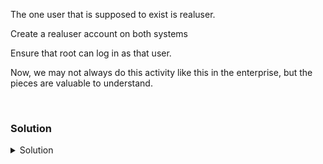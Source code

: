 The one user that is supposed to exist is realuser. 

Create a realuser account on both systems 

Ensure that root can log in as that user. 

Now, we may not always do this activity like this in the enterprise, but the pieces are valuable to understand.

<br>

### Solution
<details>
<summary>Solution</summary>
Check if the user exists on both servers

```plain
id realuser
ssh node01 'id realuser'
```{{exec}}

So we see that realuser exists on controlplane but the user was not created on node01. Let's create it.

```plain
ssh node01 'useradd -m realuser'
```{{exec}}

We normally wouldn't do this part, as some LDAP or outside authority would give the user password, but we'll do it for now to be able to establish connection.

```plain
ssh node01
```{{exec}}

Create a password 1234 (I know, super secure, but useful for lab testing)

```plain
passwd realuser
```{{exec}}

You will have to hit enter twice

Rerun the script /root/ssh_script and then check the invalid users from node01

```plain
ssh node01 'echo "" > /var/log/auth.log'
/root/ssh_script.sh
ssh node01 'grep Invalid /var/log/auth.log'
```{{exec}}

You'll still see errors with the login, but now at least the realuser is no longer Invalid. We'll fix their login in the next section.

</details>